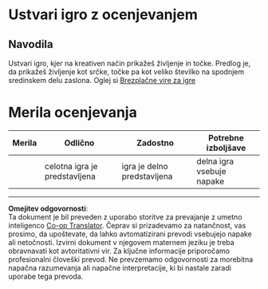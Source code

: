 <!--
CO_OP_TRANSLATOR_METADATA:
{
  "original_hash": "81f292dbda01685b91735e0398dc0504",
  "translation_date": "2025-08-27T22:28:32+00:00",
  "source_file": "6-space-game/5-keeping-score/assignment.md",
  "language_code": "sl"
}
-->
# Ustvari igro z ocenjevanjem

## Navodila

Ustvari igro, kjer na kreativen način prikažeš življenje in točke. Predlog je, da prikažeš življenje kot srčke, točke pa kot veliko številko na spodnjem sredinskem delu zaslona. Oglej si [Brezplačne vire za igre](https://www.kenney.nl/)

# Merila ocenjevanja

| Merila   | Odlično                | Zadostno                    | Potrebne izboljšave        |
| -------- | ---------------------- | --------------------------- | -------------------------- |
|          | celotna igra je predstavljena | igra je delno predstavljena | delna igra vsebuje napake  |

---

**Omejitev odgovornosti**:  
Ta dokument je bil preveden z uporabo storitve za prevajanje z umetno inteligenco [Co-op Translator](https://github.com/Azure/co-op-translator). Čeprav si prizadevamo za natančnost, vas prosimo, da upoštevate, da lahko avtomatizirani prevodi vsebujejo napake ali netočnosti. Izvirni dokument v njegovem maternem jeziku je treba obravnavati kot avtoritativni vir. Za ključne informacije priporočamo profesionalni človeški prevod. Ne prevzemamo odgovornosti za morebitna napačna razumevanja ali napačne interpretacije, ki bi nastale zaradi uporabe tega prevoda.